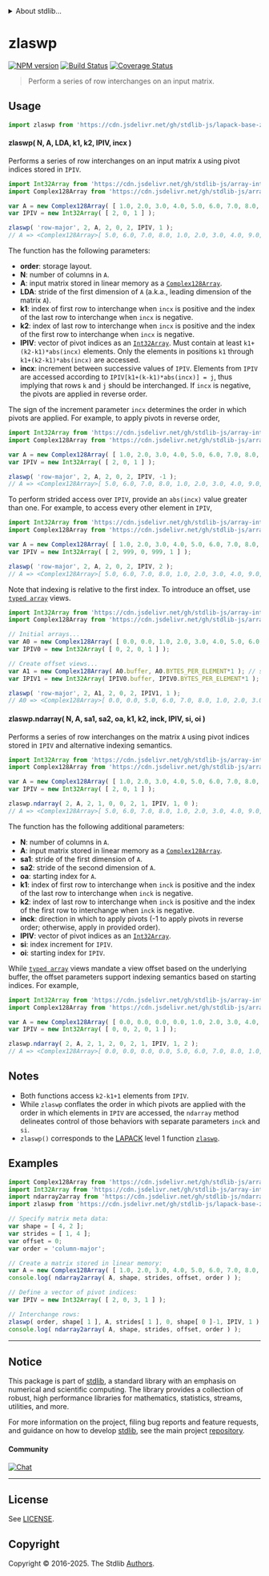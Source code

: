 <!--

@license Apache-2.0

Copyright (c) 2025 The Stdlib Authors.

Licensed under the Apache License, Version 2.0 (the "License");
you may not use this file except in compliance with the License.
You may obtain a copy of the License at

   http://www.apache.org/licenses/LICENSE-2.0

Unless required by applicable law or agreed to in writing, software
distributed under the License is distributed on an "AS IS" BASIS,
WITHOUT WARRANTIES OR CONDITIONS OF ANY KIND, either express or implied.
See the License for the specific language governing permissions and
limitations under the License.

-->


<details>
  <summary>
    About stdlib...
  </summary>
  <p>We believe in a future in which the web is a preferred environment for numerical computation. To help realize this future, we've built stdlib. stdlib is a standard library, with an emphasis on numerical and scientific computation, written in JavaScript (and C) for execution in browsers and in Node.js.</p>
  <p>The library is fully decomposable, being architected in such a way that you can swap out and mix and match APIs and functionality to cater to your exact preferences and use cases.</p>
  <p>When you use stdlib, you can be absolutely certain that you are using the most thorough, rigorous, well-written, studied, documented, tested, measured, and high-quality code out there.</p>
  <p>To join us in bringing numerical computing to the web, get started by checking us out on <a href="https://github.com/stdlib-js/stdlib">GitHub</a>, and please consider <a href="https://opencollective.com/stdlib">financially supporting stdlib</a>. We greatly appreciate your continued support!</p>
</details>

# zlaswp

[![NPM version][npm-image]][npm-url] [![Build Status][test-image]][test-url] [![Coverage Status][coverage-image]][coverage-url] <!-- [![dependencies][dependencies-image]][dependencies-url] -->

> Perform a series of row interchanges on an input matrix.



<section class="usage">

## Usage

```javascript
import zlaswp from 'https://cdn.jsdelivr.net/gh/stdlib-js/lapack-base-zlaswp@deno/mod.js';
```

#### zlaswp( N, A, LDA, k1, k2, IPIV, incx )

Performs a series of row interchanges on an input matrix `A` using pivot indices stored in `IPIV`.

<!-- eslint-disable max-len -->

```javascript
import Int32Array from 'https://cdn.jsdelivr.net/gh/stdlib-js/array-int32@deno/mod.js';
import Complex128Array from 'https://cdn.jsdelivr.net/gh/stdlib-js/array-complex128@deno/mod.js';

var A = new Complex128Array( [ 1.0, 2.0, 3.0, 4.0, 5.0, 6.0, 7.0, 8.0, 9.0, 10.0, 11.0, 12.0 ] );
var IPIV = new Int32Array( [ 2, 0, 1 ] );

zlaswp( 'row-major', 2, A, 2, 0, 2, IPIV, 1 );
// A => <Complex128Array>[ 5.0, 6.0, 7.0, 8.0, 1.0, 2.0, 3.0, 4.0, 9.0, 10.0, 11.0, 12.0 ]
```

The function has the following parameters:

-   **order**: storage layout.
-   **N**: number of columns in `A`.
-   **A**: input matrix stored in linear memory as a [`Complex128Array`][@stdlib/array/complex128].
-   **LDA**: stride of the first dimension of `A` (a.k.a., leading dimension of the matrix `A`).
-   **k1**: index of first row to interchange when `incx` is positive and the index of the last row to interchange when `incx` is negative.
-   **k2**: index of last row to interchange when `incx` is positive and the index of the first row to interchange when `incx` is negative.
-   **IPIV**: vector of pivot indices as an [`Int32Array`][@stdlib/array/int32]. Must contain at least `k1+(k2-k1)*abs(incx)` elements. Only the elements in positions `k1` through `k1+(k2-k1)*abs(incx)` are accessed.
-   **incx**: increment between successive values of `IPIV`. Elements from `IPIV` are accessed according to `IPIV[k1+(k-k1)*abs(incx)] = j`, thus implying that rows `k` and `j` should be interchanged. If `incx` is negative, the pivots are applied in reverse order.

The sign of the increment parameter `incx` determines the order in which pivots are applied. For example, to apply pivots in reverse order,

<!-- eslint-disable max-len -->

```javascript
import Int32Array from 'https://cdn.jsdelivr.net/gh/stdlib-js/array-int32@deno/mod.js';
import Complex128Array from 'https://cdn.jsdelivr.net/gh/stdlib-js/array-complex128@deno/mod.js';

var A = new Complex128Array( [ 1.0, 2.0, 3.0, 4.0, 5.0, 6.0, 7.0, 8.0, 9.0, 10.0, 11.0, 12.0 ] );
var IPIV = new Int32Array( [ 2, 0, 1 ] );

zlaswp( 'row-major', 2, A, 2, 0, 2, IPIV, -1 );
// A => <Complex128Array>[ 5.0, 6.0, 7.0, 8.0, 1.0, 2.0, 3.0, 4.0, 9.0, 10.0, 11.0, 12.0 ]
```

To perform strided access over `IPIV`, provide an `abs(incx)` value greater than one. For example, to access every other element in `IPIV`,

<!-- eslint-disable max-len -->

```javascript
import Int32Array from 'https://cdn.jsdelivr.net/gh/stdlib-js/array-int32@deno/mod.js';
import Complex128Array from 'https://cdn.jsdelivr.net/gh/stdlib-js/array-complex128@deno/mod.js';

var A = new Complex128Array( [ 1.0, 2.0, 3.0, 4.0, 5.0, 6.0, 7.0, 8.0, 9.0, 10.0, 11.0, 12.0 ] );
var IPIV = new Int32Array( [ 2, 999, 0, 999, 1 ] );

zlaswp( 'row-major', 2, A, 2, 0, 2, IPIV, 2 );
// A => <Complex128Array>[ 5.0, 6.0, 7.0, 8.0, 1.0, 2.0, 3.0, 4.0, 9.0, 10.0, 11.0, 12.0 ]
```

Note that indexing is relative to the first index. To introduce an offset, use [`typed array`][mdn-typed-array] views.

<!-- eslint-disable stdlib/capitalized-comments, max-len -->

```javascript
import Int32Array from 'https://cdn.jsdelivr.net/gh/stdlib-js/array-int32@deno/mod.js';
import Complex128Array from 'https://cdn.jsdelivr.net/gh/stdlib-js/array-complex128@deno/mod.js';

// Initial arrays...
var A0 = new Complex128Array( [ 0.0, 0.0, 1.0, 2.0, 3.0, 4.0, 5.0, 6.0, 7.0, 8.0, 9.0, 10.0, 11.0, 12.0 ] );
var IPIV0 = new Int32Array( [ 0, 2, 0, 1 ] );

// Create offset views...
var A1 = new Complex128Array( A0.buffer, A0.BYTES_PER_ELEMENT*1 ); // start at 2nd element
var IPIV1 = new Int32Array( IPIV0.buffer, IPIV0.BYTES_PER_ELEMENT*1 ); // start at 2nd element

zlaswp( 'row-major', 2, A1, 2, 0, 2, IPIV1, 1 );
// A0 => <Complex128Array>[ 0.0, 0.0, 5.0, 6.0, 7.0, 8.0, 1.0, 2.0, 3.0, 4.0, 9.0, 10.0, 11.0, 12.0 ]
```

#### zlaswp.ndarray( N, A, sa1, sa2, oa, k1, k2, inck, IPIV, si, oi )

Performs a series of row interchanges on the matrix `A` using pivot indices stored in `IPIV` and alternative indexing semantics.

<!-- eslint-disable max-len -->

```javascript
import Int32Array from 'https://cdn.jsdelivr.net/gh/stdlib-js/array-int32@deno/mod.js';
import Complex128Array from 'https://cdn.jsdelivr.net/gh/stdlib-js/array-complex128@deno/mod.js';

var A = new Complex128Array( [ 1.0, 2.0, 3.0, 4.0, 5.0, 6.0, 7.0, 8.0, 9.0, 10.0, 11.0, 12.0 ] );
var IPIV = new Int32Array( [ 2, 0, 1 ] );

zlaswp.ndarray( 2, A, 2, 1, 0, 0, 2, 1, IPIV, 1, 0 );
// A => <Complex128Array>[ 5.0, 6.0, 7.0, 8.0, 1.0, 2.0, 3.0, 4.0, 9.0, 10.0, 11.0, 12.0 ]
```

The function has the following additional parameters:

-   **N**: number of columns in `A`.
-   **A**: input matrix stored in linear memory as a [`Complex128Array`][@stdlib/array/complex128].
-   **sa1**: stride of the first dimension of `A`.
-   **sa2**: stride of the second dimension of `A`.
-   **oa**: starting index for `A`.
-   **k1**: index of first row to interchange when `inck` is positive and the index of the last row to interchange when `inck` is negative.
-   **k2**: index of last row to interchange when `inck` is positive and the index of the first row to interchange when `inck` is negative.
-   **inck**: direction in which to apply pivots (-1 to apply pivots in reverse order; otherwise, apply in provided order).
-   **IPIV**: vector of pivot indices as an [`Int32Array`][@stdlib/array/int32].
-   **si**: index increment for `IPIV`.
-   **oi**: starting index for `IPIV`.

While [`typed array`][mdn-typed-array] views mandate a view offset based on the underlying buffer, the offset parameters support indexing semantics based on starting indices. For example,

<!-- eslint-disable max-len -->

```javascript
import Int32Array from 'https://cdn.jsdelivr.net/gh/stdlib-js/array-int32@deno/mod.js';
import Complex128Array from 'https://cdn.jsdelivr.net/gh/stdlib-js/array-complex128@deno/mod.js';

var A = new Complex128Array( [ 0.0, 0.0, 0.0, 0.0, 1.0, 2.0, 3.0, 4.0, 5.0, 6.0, 7.0, 8.0, 9.0, 10.0, 11.0, 12.0 ] );
var IPIV = new Int32Array( [ 0, 0, 2, 0, 1 ] );

zlaswp.ndarray( 2, A, 2, 1, 2, 0, 2, 1, IPIV, 1, 2 );
// A => <Complex128Array>[ 0.0, 0.0, 0.0, 0.0, 5.0, 6.0, 7.0, 8.0, 1.0, 2.0, 3.0, 4.0, 9.0, 10.0, 11.0, 12.0 ]
```

</section>

<!-- /.usage -->

<section class="notes">

## Notes

-   Both functions access `k2-k1+1` elements from `IPIV`.
-   While `zlaswp` conflates the order in which pivots are applied with the order in which elements in `IPIV` are accessed, the `ndarray` method delineates control of those behaviors with separate parameters `inck` and `si`.
-   `zlaswp()` corresponds to the [LAPACK][LAPACK] level 1 function [`zlaswp`][lapack-zlaswp].

</section>

<!-- /.notes -->

<section class="examples">

## Examples

<!-- eslint-disable max-len -->

<!-- eslint no-undef: "error" -->

```javascript
import Complex128Array from 'https://cdn.jsdelivr.net/gh/stdlib-js/array-complex128@deno/mod.js';
import Int32Array from 'https://cdn.jsdelivr.net/gh/stdlib-js/array-int32@deno/mod.js';
import ndarray2array from 'https://cdn.jsdelivr.net/gh/stdlib-js/ndarray-base-to-array@deno/mod.js';
import zlaswp from 'https://cdn.jsdelivr.net/gh/stdlib-js/lapack-base-zlaswp@deno/mod.js';

// Specify matrix meta data:
var shape = [ 4, 2 ];
var strides = [ 1, 4 ];
var offset = 0;
var order = 'column-major';

// Create a matrix stored in linear memory:
var A = new Complex128Array( [ 1.0, 2.0, 3.0, 4.0, 5.0, 6.0, 7.0, 8.0, 9.0, 10.0, 11.0, 12.0, 13.0, 14.0, 15.0, 16.0 ] );
console.log( ndarray2array( A, shape, strides, offset, order ) );

// Define a vector of pivot indices:
var IPIV = new Int32Array( [ 2, 0, 3, 1 ] );

// Interchange rows:
zlaswp( order, shape[ 1 ], A, strides[ 1 ], 0, shape[ 0 ]-1, IPIV, 1 );
console.log( ndarray2array( A, shape, strides, offset, order ) );
```

</section>

<!-- /.examples -->

<!-- C interface documentation. -->



<!-- Section for related `stdlib` packages. Do not manually edit this section, as it is automatically populated. -->

<section class="related">

</section>

<!-- /.related -->

<!-- Section for all links. Make sure to keep an empty line after the `section` element and another before the `/section` close. -->


<section class="main-repo" >

* * *

## Notice

This package is part of [stdlib][stdlib], a standard library with an emphasis on numerical and scientific computing. The library provides a collection of robust, high performance libraries for mathematics, statistics, streams, utilities, and more.

For more information on the project, filing bug reports and feature requests, and guidance on how to develop [stdlib][stdlib], see the main project [repository][stdlib].

#### Community

[![Chat][chat-image]][chat-url]

---

## License

See [LICENSE][stdlib-license].


## Copyright

Copyright &copy; 2016-2025. The Stdlib [Authors][stdlib-authors].

</section>

<!-- /.stdlib -->

<!-- Section for all links. Make sure to keep an empty line after the `section` element and another before the `/section` close. -->

<section class="links">

[npm-image]: http://img.shields.io/npm/v/@stdlib/lapack-base-zlaswp.svg
[npm-url]: https://npmjs.org/package/@stdlib/lapack-base-zlaswp

[test-image]: https://github.com/stdlib-js/lapack-base-zlaswp/actions/workflows/test.yml/badge.svg?branch=main
[test-url]: https://github.com/stdlib-js/lapack-base-zlaswp/actions/workflows/test.yml?query=branch:main

[coverage-image]: https://img.shields.io/codecov/c/github/stdlib-js/lapack-base-zlaswp/main.svg
[coverage-url]: https://codecov.io/github/stdlib-js/lapack-base-zlaswp?branch=main

<!--

[dependencies-image]: https://img.shields.io/david/stdlib-js/lapack-base-zlaswp.svg
[dependencies-url]: https://david-dm.org/stdlib-js/lapack-base-zlaswp/main

-->

[chat-image]: https://img.shields.io/gitter/room/stdlib-js/stdlib.svg
[chat-url]: https://app.gitter.im/#/room/#stdlib-js_stdlib:gitter.im

[stdlib]: https://github.com/stdlib-js/stdlib

[stdlib-authors]: https://github.com/stdlib-js/stdlib/graphs/contributors

[umd]: https://github.com/umdjs/umd
[es-module]: https://developer.mozilla.org/en-US/docs/Web/JavaScript/Guide/Modules

[deno-url]: https://github.com/stdlib-js/lapack-base-zlaswp/tree/deno
[deno-readme]: https://github.com/stdlib-js/lapack-base-zlaswp/blob/deno/README.md
[umd-url]: https://github.com/stdlib-js/lapack-base-zlaswp/tree/umd
[umd-readme]: https://github.com/stdlib-js/lapack-base-zlaswp/blob/umd/README.md
[esm-url]: https://github.com/stdlib-js/lapack-base-zlaswp/tree/esm
[esm-readme]: https://github.com/stdlib-js/lapack-base-zlaswp/blob/esm/README.md
[branches-url]: https://github.com/stdlib-js/lapack-base-zlaswp/blob/main/branches.md

[stdlib-license]: https://raw.githubusercontent.com/stdlib-js/lapack-base-zlaswp/main/LICENSE

[lapack]: https://www.netlib.org/lapack/explore-html/

[lapack-zlaswp]: https://www.netlib.org/lapack/explore-html/d1/d7e/group__laswp_ga6c7f83bff7887543bcb6c019e06e131d.html

[@stdlib/array/complex128]: https://github.com/stdlib-js/array-complex128/tree/deno

[@stdlib/array/int32]: https://github.com/stdlib-js/array-int32/tree/deno

[mdn-typed-array]: https://developer.mozilla.org/en-US/docs/Web/JavaScript/Reference/Global_Objects/TypedArray

</section>

<!-- /.links -->
